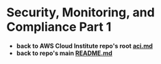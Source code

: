 # Security, Monitoring, and Compliance Part 1

* **back to AWS Cloud Institute repo's root [aci.md](../aci.md)**
* **back to repo's main [README.md](../../../README.md)**
